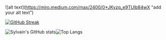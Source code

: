 ![alt text](https://miro.medium.com/max/2400/0*JKyzq_e9TUlb84wX “add your alt text”)



[![GitHub Streak](https://github-readme-streak-stats.herokuapp.com/?user=Sylvain-Valvassori&theme=tokyonight)](https://github.com/DenverCoder1/github-readme-streak-stats)


![Sylvain's GitHub stats](https://github-readme-stats.vercel.app/api?username=Sylvain-Valvassori&show_icons=true&theme=react)![Top Langs](https://github-readme-stats.vercel.app/api/top-langs/?username=Sylvain-Valvassori&langs_count=10&theme=react)
